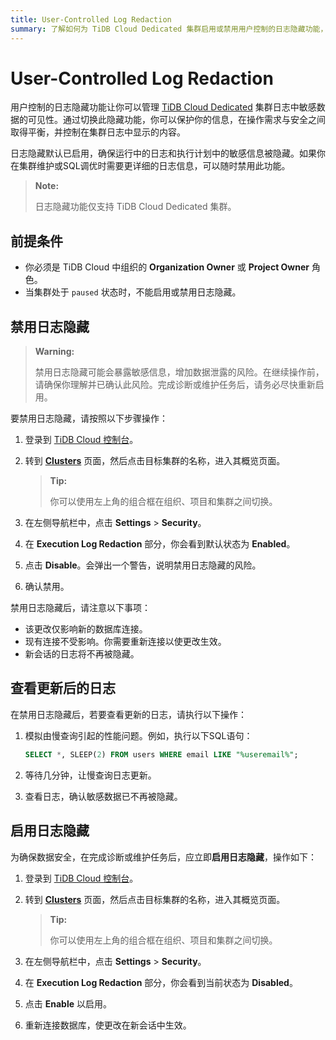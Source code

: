 ```yaml
---
title: User-Controlled Log Redaction
summary: 了解如何为 TiDB Cloud Dedicated 集群启用或禁用用户控制的日志隐藏功能，以管理执行日志中的敏感数据可见性。
---
```


# User-Controlled Log Redaction

用户控制的日志隐藏功能让你可以管理 [TiDB Cloud Dedicated](/tidb-cloud/select-cluster-tier.md#tidb-cloud-dedicated) 集群日志中敏感数据的可见性。通过切换此隐藏功能，你可以保护你的信息，在操作需求与安全之间取得平衡，并控制在集群日志中显示的内容。

日志隐藏默认已启用，确保运行中的日志和执行计划中的敏感信息被隐藏。如果你在集群维护或SQL调优时需要更详细的日志信息，可以随时禁用此功能。

> **Note:**
>
> 日志隐藏功能仅支持 TiDB Cloud Dedicated 集群。

## 前提条件

* 你必须是 TiDB Cloud 中组织的 **Organization Owner** 或 **Project Owner** 角色。
* 当集群处于 `paused` 状态时，不能启用或禁用日志隐藏。

## 禁用日志隐藏

> **Warning:**
>
> 禁用日志隐藏可能会暴露敏感信息，增加数据泄露的风险。在继续操作前，请确保你理解并已确认此风险。完成诊断或维护任务后，请务必尽快重新启用。

要禁用日志隐藏，请按照以下步骤操作：

1. 登录到 [TiDB Cloud 控制台](https://tidbcloud.com/)。
2. 转到 [**Clusters**](https://tidbcloud.com/project/clusters) 页面，然后点击目标集群的名称，进入其概览页面。

    > **Tip:**
    >
    > 你可以使用左上角的组合框在组织、项目和集群之间切换。

3. 在左侧导航栏中，点击 **Settings** > **Security**。
4. 在 **Execution Log Redaction** 部分，你会看到默认状态为 **Enabled**。
5. 点击 **Disable**。会弹出一个警告，说明禁用日志隐藏的风险。
6. 确认禁用。

禁用日志隐藏后，请注意以下事项：

* 该更改仅影响新的数据库连接。
* 现有连接不受影响。你需要重新连接以使更改生效。
* 新会话的日志将不再被隐藏。

## 查看更新后的日志

在禁用日志隐藏后，若要查看更新的日志，请执行以下操作：

1. 模拟由慢查询引起的性能问题。例如，执行以下SQL语句：

    ```sql
    SELECT *, SLEEP(2) FROM users WHERE email LIKE "%useremail%";
    ```

2. 等待几分钟，让慢查询日志更新。
3. 查看日志，确认敏感数据已不再被隐藏。

## 启用日志隐藏

为确保数据安全，在完成诊断或维护任务后，应立即**启用日志隐藏**，操作如下：

1. 登录到 [TiDB Cloud 控制台](https://tidbcloud.com/)。
2. 转到 [**Clusters**](https://tidbcloud.com/project/clusters) 页面，然后点击目标集群的名称，进入其概览页面。

    > **Tip:**
    >
    > 你可以使用左上角的组合框在组织、项目和集群之间切换。

3. 在左侧导航栏中，点击 **Settings** > **Security**。
4. 在 **Execution Log Redaction** 部分，你会看到当前状态为 **Disabled**。
5. 点击 **Enable** 以启用。
6. 重新连接数据库，使更改在新会话中生效。
